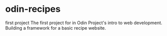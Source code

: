 # odin-recipes
first project
The first project for in Odin Project's intro to web development. Building a framework for a basic recipe website. 